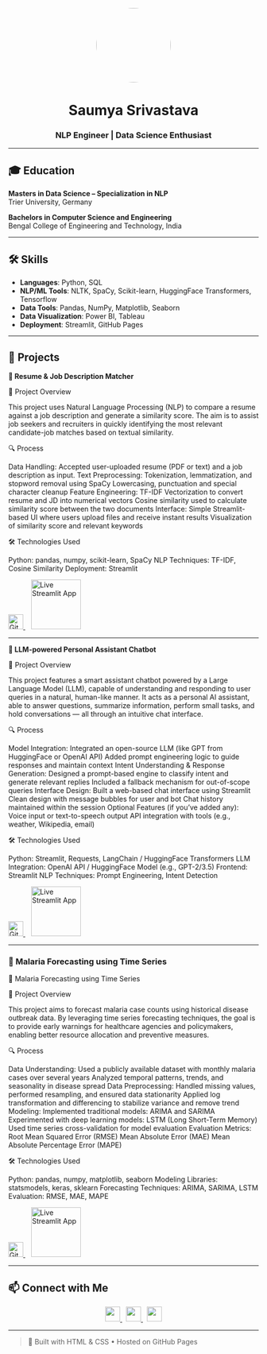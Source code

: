 <p align="center">
  <img src="https://raw.githubusercontent.com/saumya-srivastava-29/saumya-srivastava.github.io/main/profile.JPG" width="150" height="150" style="border-radius: 50%;"><br>
</p>

<h1 align="center">Saumya Srivastava</h1>
<h3 align="center">NLP Engineer | Data Science Enthusiast</h3>

---

## 🎓 Education

**Masters in Data Science – Specialization in NLP**  
Trier University, Germany

**Bachelors in Computer Science and Engineering**  
Bengal College of Engineering and Technology, India

---

## 🛠️ Skills

- **Languages**: Python, SQL  
- **NLP/ML Tools**: NLTK, SpaCy, Scikit-learn, HuggingFace Transformers, Tensorflow
- **Data Tools**: Pandas, NumPy, Matplotlib, Seaborn
- **Data Visualization**: Power BI, Tableau
- **Deployment**: Streamlit, GitHub Pages

---

## 💼 Projects

**📄 Resume & Job Description Matcher**

📌 Project Overview

This project uses Natural Language Processing (NLP) to compare a resume against a job description and generate a similarity score. The aim is to assist job seekers and recruiters in quickly identifying the most relevant candidate-job matches based on textual similarity.

🔍 Process

Data Handling:
Accepted user-uploaded resume (PDF or text) and a job description as input.
Text Preprocessing:
Tokenization, lemmatization, and stopword removal using SpaCy
Lowercasing, punctuation and special character cleanup
Feature Engineering:
TF-IDF Vectorization to convert resume and JD into numerical vectors
Cosine similarity used to calculate similarity score between the two documents
Interface:
Simple Streamlit-based UI where users upload files and receive instant results
Visualization of similarity score and relevant keywords

🛠 Technologies Used

Python: pandas, numpy, scikit-learn, SpaCy
NLP Techniques: TF-IDF, Cosine Similarity
Deployment: Streamlit


<p> <a href="https://github.com/saumya-srivastava-29/checkresumefitscore" target="_blank"> <img src="https://img.icons8.com/ios-filled/50/000000/github.png" width="30" alt="GitHub Repo"/> </a> &nbsp;&nbsp; <a href="https://checkresumefitscore.streamlit.app" target="_blank"> <img src="https://streamlit.io/images/brand/streamlit-logo-secondary-colormark-darktext.svg" width="100" alt="Live Streamlit App"/> </a> </p>

---

**🤖 LLM-powered Personal Assistant Chatbot**

📌 Project Overview

This project features a smart assistant chatbot powered by a Large Language Model (LLM), capable of understanding and responding to user queries in a natural, human-like manner. It acts as a personal AI assistant, able to answer questions, summarize information, perform small tasks, and hold conversations — all through an intuitive chat interface.

🔍 Process

Model Integration:
Integrated an open-source LLM (like GPT from HuggingFace or OpenAI API)
Added prompt engineering logic to guide responses and maintain context
Intent Understanding & Response Generation:
Designed a prompt-based engine to classify intent and generate relevant replies
Included a fallback mechanism for out-of-scope queries
Interface Design:
Built a web-based chat interface using Streamlit
Clean design with message bubbles for user and bot
Chat history maintained within the session
Optional Features (if you’ve added any):
Voice input or text-to-speech output
API integration with tools (e.g., weather, Wikipedia, email)

🛠 Technologies Used

Python: Streamlit, Requests, LangChain / HuggingFace Transformers
LLM Integration: OpenAI API / HuggingFace Model (e.g., GPT-2/3.5)
Frontend: Streamlit
NLP Techniques: Prompt Engineering, Intent Detection

<p> <a href="https://github.com/saumya-srivastava-29/Assistant-chatbot" target="_blank"> <img src="https://img.icons8.com/ios-filled/50/000000/github.png" width="30" alt="GitHub Repo"/> </a> &nbsp;&nbsp; <a href="https://assistantchatbot.streamlit.app" target="_blank"> <img src="https://streamlit.io/images/brand/streamlit-logo-secondary-colormark-darktext.svg" width="100" alt="Live Streamlit App"/> </a> </p>

---

### 🦟 Malaria Forecasting using Time Series
🦟 Malaria Forecasting using Time Series

📌 Project Overview

This project aims to forecast malaria case counts using historical disease outbreak data. By leveraging time series forecasting techniques, the goal is to provide early warnings for healthcare agencies and policymakers, enabling better resource allocation and preventive measures.

🔍 Process

Data Understanding:
Used a publicly available dataset with monthly malaria cases over several years
Analyzed temporal patterns, trends, and seasonality in disease spread
Data Preprocessing:
Handled missing values, performed resampling, and ensured data stationarity
Applied log transformation and differencing to stabilize variance and remove trend
Modeling:
Implemented traditional models: ARIMA and SARIMA
Experimented with deep learning models: LSTM (Long Short-Term Memory)
Used time series cross-validation for model evaluation
Evaluation Metrics:
Root Mean Squared Error (RMSE)
Mean Absolute Error (MAE)
Mean Absolute Percentage Error (MAPE)

🛠 Technologies Used

Python: pandas, numpy, matplotlib, seaborn
Modeling Libraries: statsmodels, keras, sklearn
Forecasting Techniques: ARIMA, SARIMA, LSTM
Evaluation: RMSE, MAE, MAPE


<p> <a href="https://github.com/saumya-srivastava-29/Malaria-disease-forecast" target="_blank"> <img src="https://img.icons8.com/ios-filled/50/000000/github.png" width="30" alt="GitHub Repo"/> </a> &nbsp;&nbsp; <a href="https://malaria-disease-forecast.streamlit.app" target="_blank"> <img src="https://streamlit.io/images/brand/streamlit-logo-secondary-colormark-darktext.svg" width="100" alt="Live Streamlit App"/> </a> </p>

---

## 📫 Connect with Me

<p align="center">
  <a href="https://github.com/saumya-srivastava-29">
    <img src="https://cdn.jsdelivr.net/gh/devicons/devicon/icons/github/github-original.svg" width="30" />
  </a>
  &nbsp;
  <a href="mailto:srivastavasaumya.2912@gmail.com">
    <img src="https://img.icons8.com/ios-filled/50/000000/email.png" width="30" />
  </a>
  &nbsp;
  <a href="https://www.linkedin.com/in/saumya-srivastava-62195a150">
    <img src="https://cdn.jsdelivr.net/gh/devicons/devicon/icons/linkedin/linkedin-original.svg" width="30" />
  </a>
</p>

---

> 🧠 Built with HTML & CSS • Hosted on GitHub Pages
